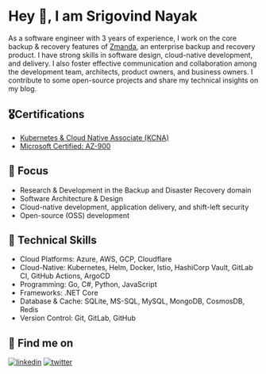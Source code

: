 # Hey 👋, I am Srigovind Nayak
As a software engineer with 3 years of experience, I work on the core backup & recovery features of [Zmanda](https://zmanda.com), an enterprise backup and recovery product. I have strong skills in software design, cloud-native development, and delivery. I also foster effective communication and collaboration among the development team, architects, product owners, and business owners. I contribute to some open-source projects and share my technical insights on my blog.

## 🎖️Certifications
- [Kubernetes & Cloud Native Associate (KCNA)](https://www.credly.com/badges/6fdac8b4-845d-403f-98d1-42dc70663091/public_url)
- [Microsoft Certified: AZ-900](https://www.credly.com/badges/e27e37f4-ee7a-465a-9c03-1b2a3dcdbf19/public_url)

## 🎯 Focus
- Research & Development in the Backup and Disaster Recovery domain
- Software Architecture & Design
- Cloud-native development, application delivery, and shift-left security
- Open-source (OSS) development

## 💪 Technical Skills
- Cloud Platforms: Azure, AWS, GCP, Cloudflare
- Cloud-Native: Kubernetes, Helm, Docker, Istio, HashiCorp Vault, GitLab CI, GitHub Actions, ArgoCD
- Programming: Go, C#, Python, JavaScript
- Frameworks: .NET Core
- Database & Cache: SQLite, MS-SQL, MySQL, MongoDB, CosmosDB, Redis
- Version Control: Git, GitLab, GitHub

## 🚀 Find me on
[![linkedin](https://img.shields.io/badge/LinkedIn-0077B5?style=for-the-badge&logo=linkedin&logoColor=white)](https://www.linkedin.com/in/srigovind-nayak/)  [![twitter](https://img.shields.io/badge/Twitter-1DA1F2?style=for-the-badge&logo=twitter&logoColor=white)](https://twitter.com/sgovindn)
